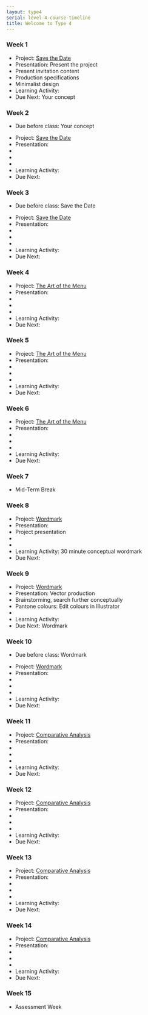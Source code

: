 ```yaml
---
layout: type4
serial: level-4-course-timeline
title: Welcome to Type 4
---
```

### Week 1

<ul class="hasBullets">
	<li>Project: <a href="/type-4/save-the-date/index.html" title="Save the Date">Save the Date</a></li>
	<li>Presentation: Present the project</li>
	<li class="second">Present invitation content</li>
	<li class="second">Production specifications</li>
	<li class="second">Minimalist design</li>
	<li>Learning Activity: </li>
	<li>Due Next: Your concept</li>
</ul>

### Week 2

<ul class="hasBullets">
	<li>Due before class: Your concept</li>
</ul>

<ul class="hasBullets">
	<li>Project: <a href="/type-4/save-the-date/index.html" title="Save the Date">Save the Date</a></li>
	<li>Presentation:</li>
	<li class="second"></li>
	<li class="second"></li>
	<li class="second"></li>
	<li>Learning Activity: </li>
	<li>Due Next: </li>
</ul>

### Week 3

<ul class="hasBullets">
	<li>Due before class: Save the Date</li>
</ul>

<ul class="hasBullets">
	<li>Project: <a href="/type-4/save-the-date/index.html" title="Save the Date">Save the Date</a></li>
	<li>Presentation:</li>
	<li class="second"></li>
	<li class="second"></li>
	<li class="second"></li>
	<li>Learning Activity: </li>
	<li>Due Next: </li>
</ul>

### Week 4

<ul class="hasBullets">
	<li>Project: <a href="/type-4/menu/index.html" title="The Art of the Menu">The Art of the Menu</a></li>
	<li>Presentation:</li>
	<li class="second"></li>
	<li class="second"></li>
	<li class="second"></li>
	<li>Learning Activity: </li>
	<li>Due Next: </li>
</ul>

### Week 5

<ul class="hasBullets">
	<li>Project: <a href="/type-4/menu/index.html" title="The Art of the Menu">The Art of the Menu</a></li>
	<li>Presentation:</li>
	<li class="second"></li>
	<li class="second"></li>
	<li class="second"></li>
	<li>Learning Activity: </li>
	<li>Due Next: </li>
</ul>

### Week 6

<ul class="hasBullets">
	<li>Project: <a href="/type-4/menu/index.html" title="The Art of the Menu">The Art of the Menu</a></li>
	<li>Presentation:</li>
	<li class="second"></li>
	<li class="second"></li>
	<li class="second"></li>
	<li>Learning Activity: </li>
	<li>Due Next: </li>
</ul>

### Week 7

- Mid-Term Break

### Week 8

<ul class="hasBullets">
	<li>Project: <a href="/type-4/wordmark/index.html" title="Wordmark">Wordmark</a></li>
	<li>Presentation:</li>
	<li class="second">Project presentation</li>
	<li class="second"></li>
	<li class="second"></li>
	<li>Learning Activity: <a name="/type-4/wordmark/about-wordmarks.html" title="30 minute conceptual wordmark">30 minute conceptual wordmark</a></li>
	<li>Due Next: </li>
</ul>

### Week 9

<ul class="hasBullets">
	<li>Project: <a href="/type-4/wordmark/index.html" title="Wordmark">Wordmark</a></li>
	<li>Presentation: Vector production</li>
	<li class="second">Brainstorming, search further conceptually</li>
	<li class="second">Pantone colours: Edit colours in Illustrator</li>
	<li class="second"></li>
	<li>Learning Activity: </li>
	<li>Due Next: Wordmark</li>
</ul>

### Week 10

<ul class="hasBullets">
	<li>Due before class: Wordmark</li>
</ul>

<ul class="hasBullets">
	<li>Project: <a href="/type-4/wordmark/index.html" title="Wordmark">Wordmark</a></li>
	<li>Presentation:</li>
	<li class="second"></li>
	<li class="second"></li>
	<li class="second"></li>
	<li>Learning Activity: </li>
	<li>Due Next: </li>
</ul>

### Week 11

<ul class="hasBullets">
	<li>Project: <a href="/type-4/comparative-analysis/index.html" title="Comparative Analysis">Comparative Analysis</a></li>
	<li>Presentation:</li>
	<li class="second"></li>
	<li class="second"></li>
	<li class="second"></li>
	<li>Learning Activity: </li>
	<li>Due Next: </li>
</ul>

### Week 12

<ul class="hasBullets">
	<li>Project: <a href="/type-4/comparative-analysis/index.html" title="Comparative Analysis">Comparative Analysis</a></li>
	<li>Presentation:</li>
	<li class="second"></li>
	<li class="second"></li>
	<li class="second"></li>
	<li>Learning Activity: </li>
	<li>Due Next: </li>
</ul>


### Week 13

<ul class="hasBullets">
	<li>Project: <a href="/type-4/comparative-analysis/index.html" title="Comparative Analysis">Comparative Analysis</a></li>
	<li>Presentation:</li>
	<li class="second"></li>
	<li class="second"></li>
	<li class="second"></li>
	<li>Learning Activity: </li>
	<li>Due Next: </li>
</ul>

### Week 14

<ul class="hasBullets">
	<li>Project: <a href="/type-4/comparative-analysis/index.html" title="Comparative Analysis">Comparative Analysis</a></li>
	<li>Presentation:</li>
	<li class="second"></li>
	<li class="second"></li>
	<li class="second"></li>
	<li>Learning Activity: </li>
	<li>Due Next: </li>
</ul>

### Week 15

- Assessment Week
